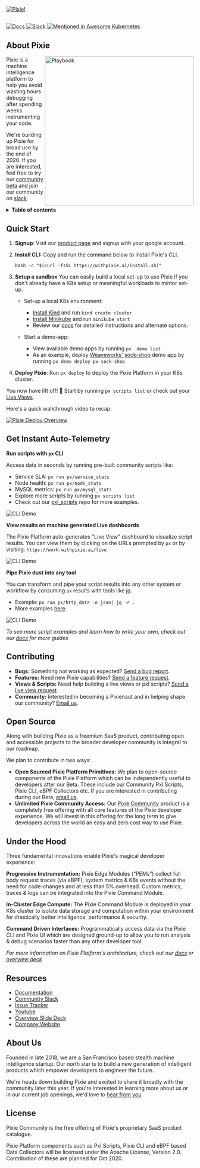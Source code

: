 <p align="center">

   [![Pixie!](./assets/readme_banner_v2.png)](https://pixielabs.ai)

</p>


## 

[![Docs](https://img.shields.io/badge/docs-latest-blue)](https://withpixie.ai/docs)
[![Slack](https://slackin.withpixie.ai/badge.svg)](https://slackin.withpixie.ai)
[![Mentioned in Awesome Kubernetes](https://awesome.re/mentioned-badge.svg)](https://github.com/ramitsurana/awesome-kubernetes)


## About Pixie

<img src="./assets/live_7apr20.gif" alt="Playbook" width="400" align="right">

Pixie is a machine intelligence platform to help you avoid wasting hours debugging after spending weeks instrumenting your code.

We're building up Pixie for broad use by the end of 2020. If you are interested, feel free to try our [community beta](https://work.withpixie.ai/signup) and join our community on [slack](https://slackin.withpixie.ai/).

<details>
  <summary><strong>Table of contents</strong></summary>

- [Quick Start](#quick-start)
- [Demo](#demos)
- [Contributing](#contributing)
- [Open Source](#open-source)
- [Under the Hood](#under-the-hood)
- [About Us](#about-us)
- [License](#license)
</details>


## Quick Start

1. **Signup**: Visit our [product page](https://work.withpixie.ai/) and signup with your google account.

2. **Install CLI:** Copy and run the command below to install Pixie's CLI.

    `bash -c "$(curl -fsSL https://withpixie.ai/install.sh)"`

3. **Setup a sandbox**  You can easily build a local set-up to use Pixie if you don't already have a K8s setup or meaningful workloads to mintor set-up.

    - Set-up a local K8s environment:
        - [Install Kind](https://kind.sigs.k8s.io/docs/user/quick-start/) and run `kind create cluster`
        - [Install Minikube](https://kubernetes.io/docs/tasks/tools/install-minikube/) and run `minikube start`
        - Review our [docs](https://work.withpixie.ai/docs/getting-started) for detailed instructions and alternate options.

    - Start a demo-app:
        - View available demo apps by running `px  demo list`
        - As an example, deploy [Weaveworks'](https://www.weave.works/) [sock-shop](https://github.com/microservices-demo/microservices-demo) demo app by running `px demo deploy px-sock-shop`

4. **Deploy Pixie**: Run `px deploy` to deploy the Pixie Platform in your K8s cluster.


You now have lift off! 🚀 Start by running `px scripts list` or check out your [Live Views](https://work.withpixie.ai/). 

Here's a quick walkthrough video to recap:

[![Pixie Deploy Overview](https://img.youtube.com/vi/iMh2f8abTYU/0.jpg)](https://www.youtube.com/watch?v=iMh2f8abTYU)


## Get Instant Auto-Telemetry

**Run scripts with `px` CLI**

Access data in seconds by running pre-built community scripts like:

- Service SLA: `px run px/service_stats`
- Node health: `px run px/node_stats`
- MySQL metrics: `px run px/mysql_stats`
- Explore more scripts by running `px scripts list`
- Check out our [pxl_scripts](pxl_scripts) repo for more examples.

![CLI Demo](./pxl_scripts/http_data.svg)

**View results on machine generated Live dashboards**

The Pixie Platform auto-generates "Live View" dashboard to visualize script results. You can view them by clicking on the URLs prompted by `px` or by visiting: `https://work.withpixie.ai/live`

![CLI Demo](./assets/live_7apr20.gif)

**Pipe Pixie dust into any tool**

You can transform and pipe your script results into any other system or workflow by consuming `px` results with tools like [jq](https://stedolan.github.io/jq/). 

- Example: `px run px/http_data -o json| jq -r .`
- More examples [here](pxl_scripts).

![CLI Demo](./assets/./cli_demo.svg)

_To see more script examples and learn how to write your own, check out our [docs](https://work.withpixie.ai/docs) for more guides_

## Contributing

- **Bugs:** Something not working as expected? [Send a bug report](https://github.com/pixie-labs/pixie/issues/new?template=Bug_report.md).
- **Features:** Need new Pixie capabilities? [Send a feature request](https://github.com/pixie-labs/pixie/issues/new?template=Feature_request.md).
- **Views & Scripts:** Need help building a live views or pxl scripts? [Send a live view request](https://github.com/pixie-labs/pixie/issues/new?template=Live_view_request.md).
- **Community:** Interested in becoming a Pixienaut and in helping shape our community? [Email us](mailto:community@pixielabs.ai).


## Open Source

Along with building Pixie as a freemium SaaS product, contributing open and accessible projects to the broader developer community is integral to our roadmap. 

We plan to contribute in two ways:

- **Open Sourced Pixie Platform Primitives:** We plan to open-source components of the Pixie Platform which can be independently useful to developers after our Beta. These include our Community Pxl Scripts, Pixie CLI, eBPF Collectors etc. If you are interested in contributing during our Beta, [email us](mailto:community@pixielabs.ai).
- **Unlimited Pixie Community Access:** Our [Pixie Community](https://work.withpixie.ai/) product is a completely free offering with all core features of the Pixie developer experience. We will invest in this offering for the long term to give developers across the world an easy and zero cost way to use Pixie.

## Under the Hood

Three fundamental innovations enable Pixie's magical developer experience:

**Progressive Instrumentation:** Pixie Edge Modules (“PEMs”) collect full body request traces (via eBPF), system metrics & K8s events without the need for code-changes and at less than 5% overhead. Custom metrics, traces & logs can be integrated into the Pixie Command Module.

**In-Cluster Edge Compute:** The Pixie Command Module is deployed in your K8s cluster to isolate data storage and computation within your environment for drastically better intelligence, performance & security.

**Command Driven Interfaces:** Programmatically access data via the Pixie CLI and Pixie UI which are designed ground-up to allow you to run analysis & debug scenarios faster than any other developer tool.

_For more information on Pixie Platform's architecture, check out our [docs](https://work.withpixie.ai/docs) or [overview deck](https://docsend.com/view/kj38d76)_

## Resources

- [Documentation](https://work.withpixie.ai/docs)
- [Community Slack](https://slackin.withpixie.ai/)
- [Issue Tracker](https://github.com/pixie-labs/pixie/issues)
- [Youtube](https://www.youtube.com/channel/UCOMCDRvBVNIS0lCyOmst7eg/videos)
- [Overview Slide Deck](https://docsend.com/view/kj38d76)
- [Company Website](https://pixielabs.ai)

## About Us

Founded in late 2018, we are a San Francisco based stealth machine intelligence startup. Our north star is to build a new generation of intelligent products which empower developers to engineer the future.

We're heads down building Pixie and excited to share it broadly with the community later this year. If you're interested in learning more about us or in our current job openings, we'd love to [hear from you](mailto:info@pixielabs.ai).


## License

Pixie Community is the free offering of Pixie's proprietary SaaS product catalogue.

Pixie Platform components such as Pxl Scripts, Pixie CLI and eBPF based Data Collectors will be licensed under the Apache License, Version 2.0. Contribution of these are planned for Oct 2020.
